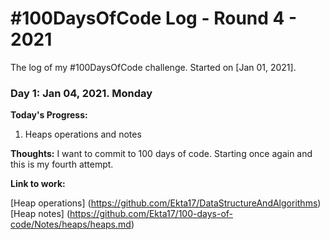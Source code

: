 # #100DaysOfCode Log - Round 4 - 2021

The log of my #100DaysOfCode challenge. Started on [Jan 01, 2021].

### Day 1: Jan 04, 2021. Monday

**Today's Progress:**

1. Heaps operations and notes

**Thoughts:** I want to commit to 100 days of code. Starting once again and this is my fourth attempt. 

**Link to work:**

[Heap operations] (https://github.com/Ekta17/DataStructureAndAlgorithms)
[Heap notes] (https://github.com/Ekta17/100-days-of-code/Notes/heaps/heaps.md)

	
